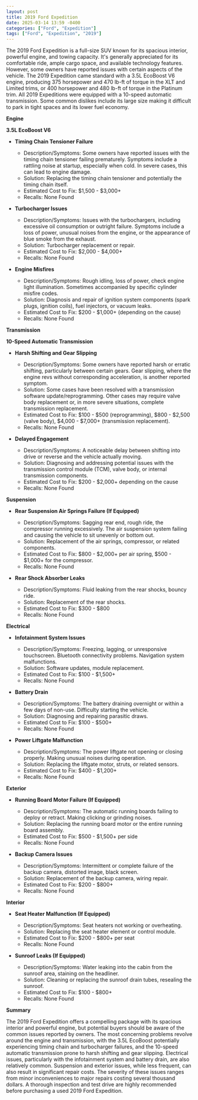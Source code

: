 ```yaml
---
layout: post
title: 2019 Ford Expedition
date: 2025-03-14 13:59 -0400
categories: ["Ford", "Expedition"]
tags: ["Ford", "Expedition", "2019"]
---
```

The 2019 Ford Expedition is a full-size SUV known for its spacious interior, powerful engine, and towing capacity. It's generally appreciated for its comfortable ride, ample cargo space, and available technology features. However, some owners have reported issues with certain aspects of the vehicle. The 2019 Expedition came standard with a 3.5L EcoBoost V6 engine, producing 375 horsepower and 470 lb-ft of torque in the XLT and Limited trims, or 400 horsepower and 480 lb-ft of torque in the Platinum trim. All 2019 Expeditions were equipped with a 10-speed automatic transmission. Some common dislikes include its large size making it difficult to park in tight spaces and its lower fuel economy.

**Engine**

**3.5L EcoBoost V6**

*   **Timing Chain Tensioner Failure**
    *   Description/Symptoms: Some owners have reported issues with the timing chain tensioner failing prematurely. Symptoms include a rattling noise at startup, especially when cold. In severe cases, this can lead to engine damage.
    *   Solution: Replacing the timing chain tensioner and potentially the timing chain itself.
    *   Estimated Cost to Fix: $1,500 - $3,000+
    *   Recalls: None Found

*   **Turbocharger Issues**
    *   Description/Symptoms: Issues with the turbochargers, including excessive oil consumption or outright failure. Symptoms include a loss of power, unusual noises from the engine, or the appearance of blue smoke from the exhaust.
    *   Solution: Turbocharger replacement or repair.
    *   Estimated Cost to Fix: $2,000 - $4,000+
    *   Recalls: None Found

* **Engine Misfires**
    * Description/Symptoms: Rough idling, loss of power, check engine light illumination. Sometimes accompanied by specific cylinder misfire codes.
    * Solution: Diagnosis and repair of ignition system components (spark plugs, ignition coils), fuel injectors, or vacuum leaks.
    * Estimated Cost to Fix: $200 - $1,000+ (depending on the cause)
    * Recalls: None Found

**Transmission**

**10-Speed Automatic Transmission**

*   **Harsh Shifting and Gear Slipping**
    *   Description/Symptoms: Some owners have reported harsh or erratic shifting, particularly between certain gears. Gear slipping, where the engine revs without corresponding acceleration, is another reported symptom.
    *   Solution: Some cases have been resolved with a transmission software update/reprogramming. Other cases may require valve body replacement or, in more severe situations, complete transmission replacement.
    *   Estimated Cost to Fix: $100 - $500 (reprogramming), $800 - $2,500 (valve body), $4,000 - $7,000+ (transmission replacement).
    *   Recalls: None Found

*   **Delayed Engagement**
    *   Description/Symptoms: A noticeable delay between shifting into drive or reverse and the vehicle actually moving.
    *   Solution: Diagnosing and addressing potential issues with the transmission control module (TCM), valve body, or internal transmission components.
    *   Estimated Cost to Fix: $200 - $2,000+ depending on the cause
    *   Recalls: None Found

**Suspension**

*   **Rear Suspension Air Springs Failure (If Equipped)**
    *   Description/Symptoms: Sagging rear end, rough ride, the compressor running excessively. The air suspension system failing and causing the vehicle to sit unevenly or bottom out.
    *   Solution: Replacement of the air springs, compressor, or related components.
    *   Estimated Cost to Fix: $800 - $2,000+ per air spring, $500 - $1,000+ for the compressor.
    *   Recalls: None Found

*   **Rear Shock Absorber Leaks**
    *   Description/Symptoms: Fluid leaking from the rear shocks, bouncy ride.
    *   Solution: Replacement of the rear shocks.
    *   Estimated Cost to Fix: $300 - $800
    *   Recalls: None Found

**Electrical**

*   **Infotainment System Issues**
    *   Description/Symptoms: Freezing, lagging, or unresponsive touchscreen. Bluetooth connectivity problems. Navigation system malfunctions.
    *   Solution: Software updates, module replacement.
    *   Estimated Cost to Fix: $100 - $1,500+
    *   Recalls: None Found

*   **Battery Drain**
    *   Description/Symptoms: The battery draining overnight or within a few days of non-use. Difficulty starting the vehicle.
    *   Solution: Diagnosing and repairing parasitic draws.
    *   Estimated Cost to Fix: $100 - $500+
    *   Recalls: None Found

*   **Power Liftgate Malfunction**
    *   Description/Symptoms: The power liftgate not opening or closing properly. Making unusual noises during operation.
    *   Solution: Replacing the liftgate motor, struts, or related sensors.
    *   Estimated Cost to Fix: $400 - $1,200+
    *   Recalls: None Found

**Exterior**

*   **Running Board Motor Failure (If Equipped)**
    *   Description/Symptoms: The automatic running boards failing to deploy or retract. Making clicking or grinding noises.
    *   Solution: Replacing the running board motor or the entire running board assembly.
    *   Estimated Cost to Fix: $500 - $1,500+ per side
    *   Recalls: None Found

* **Backup Camera Issues**
    * Description/Symptoms: Intermittent or complete failure of the backup camera, distorted image, black screen.
    * Solution: Replacement of the backup camera, wiring repair.
    * Estimated Cost to Fix: $200 - $800+
    * Recalls: None Found

**Interior**

*   **Seat Heater Malfunction (If Equipped)**
    *   Description/Symptoms: Seat heaters not working or overheating.
    *   Solution: Replacing the seat heater element or control module.
    *   Estimated Cost to Fix: $200 - $800+ per seat
    *   Recalls: None Found

* **Sunroof Leaks (If Equipped)**
    * Description/Symptoms: Water leaking into the cabin from the sunroof area, staining on the headliner.
    * Solution: Cleaning or replacing the sunroof drain tubes, resealing the sunroof.
    * Estimated Cost to Fix: $100 - $800+
    * Recalls: None Found

**Summary**

The 2019 Ford Expedition offers a compelling package with its spacious interior and powerful engine, but potential buyers should be aware of the common issues reported by owners. The most concerning problems revolve around the engine and transmission, with the 3.5L EcoBoost potentially experiencing timing chain and turbocharger failures, and the 10-speed automatic transmission prone to harsh shifting and gear slipping. Electrical issues, particularly with the infotainment system and battery drain, are also relatively common. Suspension and exterior issues, while less frequent, can also result in significant repair costs. The severity of these issues ranges from minor inconveniences to major repairs costing several thousand dollars. A thorough inspection and test drive are highly recommended before purchasing a used 2019 Ford Expedition.

